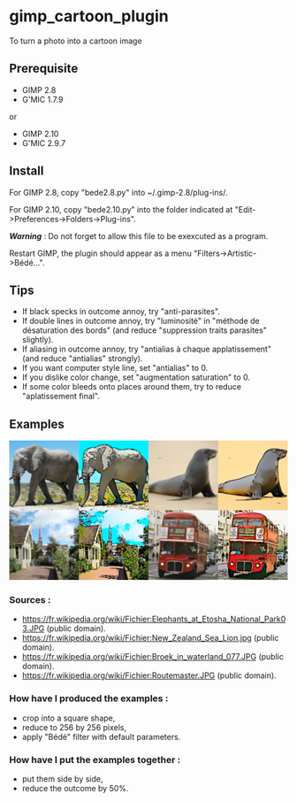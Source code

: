# gimp_cartoon_plugin
To turn a photo into a cartoon image

## Prerequisite
- GIMP 2.8
- G'MIC 1.7.9

or
- GIMP 2.10
- G'MIC 2.9.7

## Install
For GIMP 2.8, copy "bede2.8.py" into ~/.gimp-2.8/plug-ins/.

For GIMP 2.10, copy "bede2.10.py" into the folder indicated at "Edit->Preferences->Folders->Plug-ins".

***Warning*** : Do not forget to allow this file to be exexcuted as a program.

Restart GIMP, the plugin should appear as a menu "Filters->Artistic->Bédé...".

## Tips
- If black specks in outcome annoy, try "anti-parasites".
- If double lines in outcome annoy, try "luminosité" in "méthode de désaturation des bords" (and reduce "suppression traits parasites" slightly).
- If aliasing in outcome annoy, try "antialias à chaque applatissement" (and reduce "antialias" strongly).
- If you want computer style line, set "antialias" to 0.
- If you dislike color change, set "augmentation saturation" to 0.
- If some color bleeds onto places around them, try to reduce "aplatissement final".

## Examples
![Examples](https://raw.githubusercontent.com/cl4cnam/gimp_cartoon_plugin/main/exemples/ExemplesBede2.png)

### Sources :
- https://fr.wikipedia.org/wiki/Fichier:Elephants_at_Etosha_National_Park03.JPG (public domain).
- https://fr.wikipedia.org/wiki/Fichier:New_Zealand_Sea_Lion.jpg (public domain).
- https://fr.wikipedia.org/wiki/Fichier:Broek_in_waterland_077.JPG (public domain).
- https://fr.wikipedia.org/wiki/Fichier:Routemaster.JPG (public domain).

### How have I produced the examples :
- crop into a square shape,
- reduce to 256 by 256 pixels,
- apply "Bédé" filter with default parameters.

### How have I put the examples together :
- put them side by side,
- reduce the outcome by 50%.
